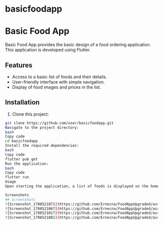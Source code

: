 # basicfoodapp

# Basic Food App

Basic Food App provides the basic design of a food ordering application. This application is developed using Flutter.

## Features

- Access to a basic list of foods and their details.
- User-friendly interface with simple navigation.
- Display of food images and prices in the list.

## Installation

1. Clone this project:

```bash
git clone https://github.com/user/basicfoodapp.git
Navigate to the project directory:
bash
Copy code
cd basicfoodapp
Install the required dependencies:
bash
Copy code
flutter pub get
Run the application:
bash
Copy code
flutter run
Usage
Upon starting the application, a list of foods is displayed on the home screen. Clicking on any food item navigates you to a page displaying its details.

Screenshots
## Screenshots
![Screenshot_1708521071](https://github.com/Ernecna/FoodAppUpgraded/assets/97342233/aa0eb61f-8e3e-42a6-8d92-f5e8eaa4b94b)
![Screenshot_1708521067](https://github.com/Ernecna/FoodAppUpgraded/assets/97342233/0b27916f-c364-4a86-830f-b3f854ca90df)
![Screenshot_1708521017](https://github.com/Ernecna/FoodAppUpgraded/assets/97342233/dd769f28-7c97-4a77-b36c-2e820f6c43d9)
![Screenshot_1708521081](https://github.com/Ernecna/FoodAppUpgraded/assets/97342233/f8026eae-53b1-4404-826c-e31822124b7d)











